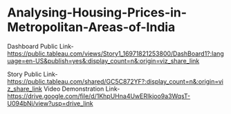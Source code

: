 # Analysing-Housing-Prices-in-Metropolitan-Areas-of-India


Dashboard Public Link-
https://public.tableau.com/views/Story1_16971821253800/DashBoard1?:language=en-US&publish=yes&:display_count=n&:origin=viz_share_link

Story Public Link-
https://public.tableau.com/shared/GC5C872YF?:display_count=n&:origin=viz_share_link
Video Demonstration Link-https://drive.google.com/file/d/1KhpUHna4UwERIkjoo9a3WqsT-U094bNj/view?usp=drive_link

